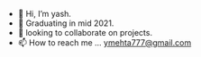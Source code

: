 - 👋 Hi, I’m yash.
- 🌱 Graduating in mid 2021.
- 👀 looking to collaborate on projects.
- 📫 How to reach me ... ymehta777@gmail.com

<!---
aster2709/aster2709 is a ✨ special ✨ repositose its `README.md` (this file) appears on your GitHub profile.
You can click the Preview link to take a look at your changes.
--->
